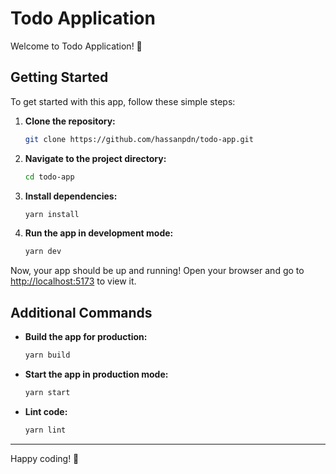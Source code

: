 # Todo Application

Welcome to Todo Application! 🎉

## Getting Started

To get started with this app, follow these simple steps:

1. **Clone the repository:**
    ```bash
    git clone https://github.com/hassanpdn/todo-app.git
    ```

2. **Navigate to the project directory:**
    ```bash
    cd todo-app
    ```

3. **Install dependencies:**
    ```bash
    yarn install
    ```

4. **Run the app in development mode:**
    ```bash
    yarn dev
    ```

Now, your app should be up and running! Open your browser and go to [http://localhost:5173](http://localhost:5173) to view it.

## Additional Commands

- **Build the app for production:**
    ```bash
    yarn build
    ```

- **Start the app in production mode:**
    ```bash
    yarn start
    ```

- **Lint code:**
    ```bash
    yarn lint
    ```
---

Happy coding! 🚀

